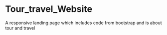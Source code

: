 # Tour_travel_Website
A responsive landing page which includes code from bootstrap and is about tour and travel

